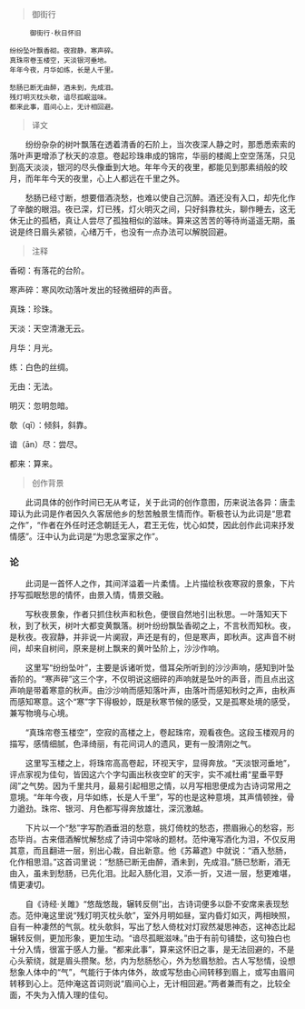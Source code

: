 > 御街行

	     御街行·秋日怀旧

	纷纷坠叶飘香砌。夜寂静，寒声碎。
	真珠帘卷玉楼空，天淡银河垂地。
	年年今夜，月华如练，长是人千里。

	愁肠已断无由醉，酒未到，先成泪。
	残灯明灭枕头欹，谙尽孤眠滋味。
	都来此事，眉间心上，无计相回避。


> 译文

　　纷纷杂杂的树叶飘落在透着清香的石阶上，当次夜深人静之时，那悉悉索索的落叶声更增添了秋天的凉意。卷起珍珠串成的锦帘，华丽的楼阁上空空荡荡，只见到高天淡淡，银河的尽头像垂到大地。年年今天的夜里，都能见到那素绡般的皎月，而年年今天的夜里，心上人都远在千里之外。

　　愁肠已经寸断，想要借酒浇愁，也难以使自己沉醉。酒还没有入口，却先化作了辛酸的眼泪。夜已深，灯已残，灯火明灭之间，只好斜靠枕头，聊作睡去，这无休无止的孤栖，真让人尝尽了孤独相似的滋味。算来这苦苦的等待尚遥遥无期，虽说是终日眉头紧锁，心绪万千，也没有一点办法可以解脱回避。

> 注释

香砌：有落花的台阶。

寒声碎：寒风吹动落叶发出的轻微细碎的声音。

真珠：珍珠。

天淡：天空清澈无云。

月华：月光。

练：白色的丝绸。

无由：无法。

明灭：忽明忽暗。

欹（qī）：倾斜，斜靠。

谙（ān）尽：尝尽。

都来：算来。



> 创作背景

　　此词具体的创作时间已无从考证，关于此词的创作意图，历来说法各异：唐圭璋认为此词是作者因久久客居他乡的愁苦触景生情而作。靳极苍认为此词是“思君之作”，“作者在外任时还念朝廷无人，君王无佐，忧心如焚，因此创作此词来抒发情感”。汪中认为此词是“为思念室家之作”。



### 论

　　此词是一首怀人之作，其间洋溢着一片柔情。上片描绘秋夜寒寂的景象，下片抒写孤眠愁思的情怀，由景入情，情景交融。

　　写秋夜景象，作者只抓住秋声和秋色，便很自然地引出秋思。一叶落知天下秋，到了秋天，树叶大都变黄飘落。树叶纷纷飘坠香砌之上，不言秋而知秋。夜，是秋夜。夜寂静，并非说一片阒寂，声还是有的，但是寒声，即秋声。这声音不树间，却来自树间，原来是树上飘来的黄叶坠阶上，沙沙作响。

　　这里写“纷纷坠叶”，主要是诉诸听觉，借耳朵所听到的沙沙声响，感知到叶坠香阶的。“寒声碎”这三个字，不仅明说这细碎的声响就是坠叶的声音，而且点出这声响是带着寒意的秋声。由沙沙响而感知落叶声，由落叶而感知秋时之声，由秋声而感知寒意。这个“寒”字下得极妙，既是秋寒节候的感受，又是孤寒处境的感受，兼写物境与心境。

　　“真珠帘卷玉楼空”，空寂的高楼之上，卷起珠帘，观看夜色。这段玉楼观月的描写，感情细腻，色泽绮丽，有花间词人的遗风，更有一股清刚之气。

　　这里写玉楼之上，将珠帘高高卷起，环视天宇，显得奔放。“天淡银河垂地”，评点家视为佳句，皆因这六个字勾画出秋夜空旷的天宇，实不减杜甫“星垂平野阔”之气势。因为千里共月，最易引起相思之情，以月写相思便成为古诗词常用之意境。“年年今夜，月华如练，长是人千里”，写的也是这种意境，其声情顿挫，骨力遒劲。珠帘、银河、月色都写得奔放雄壮，深沉激越。

　　下片以一个“愁”字写酌酒垂泪的愁意，挑灯倚枕的愁态，攒眉揪心的愁容，形态毕肖。古来借酒解忧解愁成了诗词中常咏的题材。范仲淹写酒化为泪，不仅反用其意，而且翻进一层，别出心裁，自出新意。他《苏幕遮》中就说：“酒入愁肠，化作相思泪。”这首词里说：“愁肠已断无由醉，酒未到，先成泪。”肠已愁断，酒无由入，虽未到愁肠，已先化泪。比起入肠化泪，又添一折，又进一层，愁更难堪，情更凄切。

　　自《诗经·关雎》“悠哉悠哉，辗转反侧”出，古诗词便多以卧不安席来表现愁态。范仲淹这里说“残灯明灭枕头欹”，室外月明如昼，室内昏灯如灭，两相映照，自有一种凄然的气氛。枕头欹斜，写出了愁人倚枕对灯寂然凝思神态，这神态比起辗转反侧，更加形象，更加生动。“谙尽孤眠滋味。”由于有前句铺垫，这句独白也十分入情，很富于感人力量。“都来此事”，算来这怀旧之事，是无法回避的，不是心头萦绕，就是眉头攒聚。愁，内为愁肠愁心，外为愁眉愁脸。古人写愁情，设想愁象人体中的“气”，气能行于体内体外，故或写愁由心间转移到眉上，或写由眉间转移到心上。范仲淹这首词则说“眉间心上，无计相回避。”两者兼而有之，比较全面，不失为入情入理的佳句。